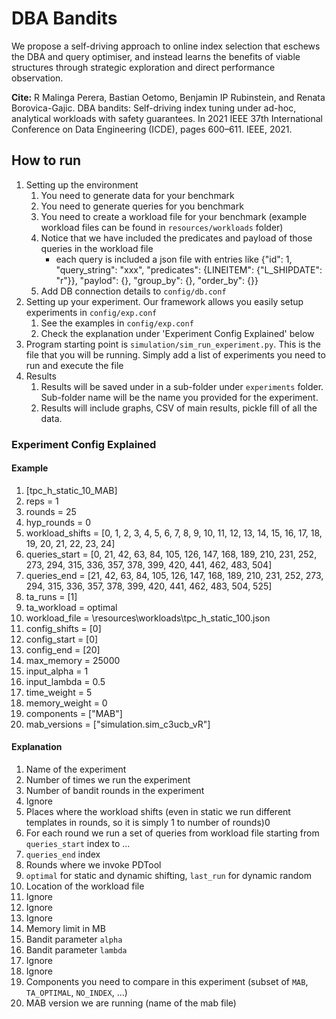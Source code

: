 # DBA Bandits
We propose a self-driving approach to online index selection that eschews the DBA and query optimiser, and instead learns the benefits of viable structures through strategic exploration and direct performance observation.

**Cite:** R Malinga Perera, Bastian Oetomo, Benjamin IP Rubinstein, and Renata Borovica-Gajic. DBA bandits: Self-driving index tuning under ad-hoc, analytical workloads with safety guarantees. In 2021 IEEE 37th International Conference on Data Engineering (ICDE), pages 600–611. IEEE, 2021.

## How to run
1. Setting up the environment 
    1. You need to generate data for your benchmark 
    2. You need to generate queries for you benchmark
    3. You need to create a workload file for your benchmark (example workload files can be found in `resources/workloads` folder)
    4. Notice that we have included the predicates and payload of those queries in the workload file
		- each query is included a json file with entries like {"id": 1, "query_string": "xxx", "predicates": {LINEITEM": {"L_SHIPDATE": "r"}}, "paylod": {}, "group_by": {}, "order_by": {}}
    5. Add DB connection details to `config/db.conf`
2. Setting up your experiment. Our framework allows you easily setup experiments in `config/exp.conf`
    1. See the examples in `config/exp.conf`
    2. Check the explanation under 'Experiment Config Explained' below
3. Program starting point is `simulation/sim_run_experiment.py`. This is the file that you will be running. Simply add a 
list of experiments you need to run and execute the file
4. Results
    1. Results will be saved under in a sub-folder under `experiments` folder. Sub-folder name will be the name you provided 
    for the experiment.
    2. Results will include graphs, CSV of main results, pickle fill of all the data.
    
### Experiment Config Explained

#### Example 
1. [tpc_h_static_10_MAB]
2. reps = 1
3. rounds = 25
4. hyp_rounds = 0
5. workload_shifts = [0, 1, 2, 3, 4, 5, 6, 7, 8, 9, 10, 11, 12, 13, 14, 15, 16, 17, 18, 19, 20, 21, 22, 23, 24]
6. queries_start = [0, 21, 42, 63, 84, 105, 126, 147, 168, 189, 210, 231, 252, 273, 294, 315, 336, 357, 378, 399, 420, 441, 462, 483, 504]
7. queries_end = [21, 42, 63, 84, 105, 126, 147, 168, 189, 210, 231, 252, 273, 294, 315, 336, 357, 378, 399, 420, 441, 462, 483, 504, 525]
8. ta_runs = [1]
9. ta_workload = optimal
10. workload_file = \resources\workloads\tpc_h_static_100.json
11. config_shifts = [0]
12. config_start = [0]
13. config_end = [20]
14. max_memory = 25000
15. input_alpha = 1
16. input_lambda = 0.5
17. time_weight = 5
18. memory_weight = 0
19. components = ["MAB"]
20. mab_versions = ["simulation.sim_c3ucb_vR"]

#### Explanation

1. Name of the experiment
2. Number of times we run the experiment
3. Number of bandit rounds in the experiment 
4. Ignore
5. Places where the workload shifts (even in static we run different templates in rounds, so it is simply 1 to number of rounds)0
6. For each round we run a set of queries from workload file starting from `queries_start` index to ...
7. `queries_end` index
8. Rounds where we invoke PDTool
9. `optimal` for static and dynamic shifting, `last_run` for dynamic random
10. Location of the workload file
11. Ignore
12. Ignore
13. Ignore
14. Memory limit in MB
15. Bandit parameter `alpha`
16. Bandit parameter `lambda`
17. Ignore
18. Ignore
19. Components you need to compare in this experiment (subset of `MAB`, `TA_OPTIMAL`, `NO_INDEX`, ...) 
20. MAB version we are running (name of the mab file)
